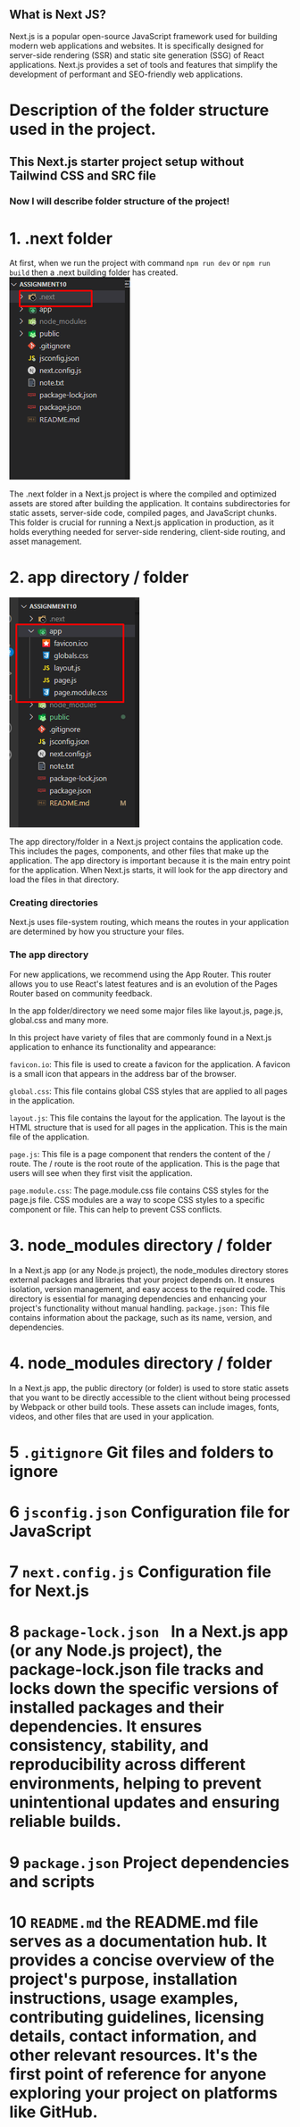 ## What is Next JS?

Next.js is a popular open-source JavaScript framework used for building modern web applications and websites. It is specifically designed for server-side rendering (SSR) and static site generation (SSG) of React applications. Next.js provides a set of tools and features that simplify the development of performant and SEO-friendly web applications.

# Description of the folder structure used in the project.

## This Next.js starter project setup without Tailwind CSS and SRC file

### Now I will describe folder structure of the project!

# 1. .next folder

At first, when we run the project with command `npm run dev` or `npm run build` then a .next building folder has created.
![Alt text](./public/image.png)

The .next folder in a Next.js project is where the compiled and optimized assets are stored after building the application. It contains subdirectories for static assets, server-side code, compiled pages, and JavaScript chunks. This folder is crucial for running a Next.js application in production, as it holds everything needed for server-side rendering, client-side routing, and asset management.

# 2. app directory / folder

![Alt text](./public/app.png)

The app directory/folder in a Next.js project contains the application code. This includes the pages, components, and other files that make up the application. The app directory is important because it is the main entry point for the application. When Next.js starts, it will look for the app directory and load the files in that directory.

### Creating directories

Next.js uses file-system routing, which means the routes in your application are determined by how you structure your files.

### The app directory

For new applications, we recommend using the App Router. This router allows you to use React's latest features and is an evolution of the Pages Router based on community feedback.

In the app folder/directory we need some major files like layout.js, page.js, global.css and many more.

In this project have variety of files that are commonly found in a Next.js application to enhance its functionality and appearance:

`favicon.io`: This file is used to create a favicon for the application. A favicon is a small icon that appears in the address bar of the browser.

`global.css`: This file contains global CSS styles that are applied to all pages in the application.

`layout.js`: This file contains the layout for the application. The layout is the HTML structure that is used for all pages in the application. This is the main file of the application.

`page.js`: This file is a page component that renders the content of the / route. The / route is the root route of the application. This is the page that users will see when they first visit the application.

`page.module.css`: The page.module.css file contains CSS styles for the page.js file. CSS modules are a way to scope CSS styles to a specific component or file. This can help to prevent CSS conflicts.

# 3. node_modules directory / folder

In a Next.js app (or any Node.js project), the node_modules directory stores external packages and libraries that your project depends on. It ensures isolation, version management, and easy access to the required code. This directory is essential for managing dependencies and enhancing your project's functionality without manual handling. `package.json:` This file contains information about the package, such as its name, version, and dependencies.

# 4. node_modules directory / folder

In a Next.js app, the public directory (or folder) is used to store static assets that you want to be directly accessible to the client without being processed by Webpack or other build tools. These assets can include images, fonts, videos, and other files that are used in your application.

# 5 `.gitignore` Git files and folders to ignore

# 6 `jsconfig.json` Configuration file for JavaScript

# 7 `next.config.js` Configuration file for Next.js

# 8 `package-lock.json ` In a Next.js app (or any Node.js project), the package-lock.json file tracks and locks down the specific versions of installed packages and their dependencies. It ensures consistency, stability, and reproducibility across different environments, helping to prevent unintentional updates and ensuring reliable builds.

# 9 `package.json` Project dependencies and scripts

# 10 `README.md` the README.md file serves as a documentation hub. It provides a concise overview of the project's purpose, installation instructions, usage examples, contributing guidelines, licensing details, contact information, and other relevant resources. It's the first point of reference for anyone exploring your project on platforms like GitHub.
